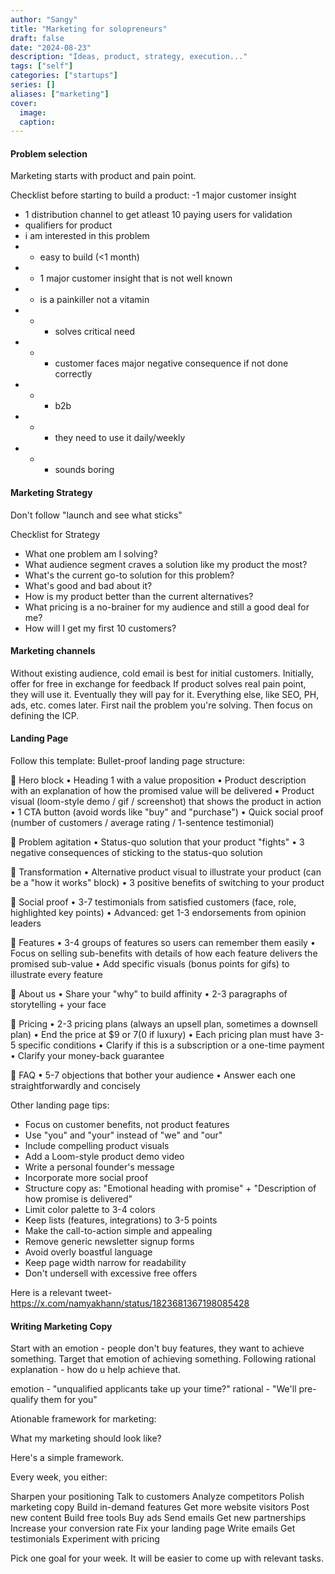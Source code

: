 ```yaml
---
author: "Sangy"
title: "Marketing for solopreneurs"
draft: false
date: "2024-08-23"
description: "Ideas, product, strategy, execution..."
tags: ["self"]
categories: ["startups"]
series: []
aliases: ["marketing"]
cover:
  image: 
  caption:
---
```


#### Problem selection
Marketing starts with product and pain point.

Checklist before starting to build a product:
-1 major customer insight
- 1 distribution channel to get atleast 10 paying users for validation
- qualifiers for product
- i am interested in this problem
- - easy to build (<1 month)
- - 1 major customer insight that is not well known 
- - is a painkiller not a vitamin 
- - - solves critical need
- - - customer faces major negative consequence if not done correctly
- - - b2b
- - - they need to use it daily/weekly
- - - sounds boring


#### Marketing Strategy
Don't follow "launch and see what sticks"

Checklist for Strategy
- What one problem am I solving?
- What audience segment craves a solution like
my product the most?
- What's the current go-to solution for this
problem?
- What's good and bad about it?
- How is my product better than the current
alternatives?
- What pricing is a no-brainer for my audience and
still a good deal for me?
- How will I get my first 10 customers?


#### Marketing channels
Without existing audience, cold email is best for initial customers.
Initially, offer for free in exchange for feedback
If product solves real pain point, they will use it. Eventually they will pay for it.
Everything else, like SEO, PH, ads, etc. comes later. First nail the problem you're solving. Then focus on defining the ICP.

#### Landing Page 

Follow this template:
Bullet-proof landing page structure:

🔹 Hero block
• Heading 1 with a value proposition 
• Product description with an explanation of how the promised value will be delivered
• Product visual (loom-style demo / gif / screenshot) that shows the product in action
• 1 CTA button (avoid words like "buy" and "purchase")
• Quick social proof (number of customers / average rating / 1-sentence testimonial)

🔹 Problem agitation
• Status-quo solution that your product "fights"
• 3 negative consequences of sticking to the status-quo solution

🔹 Transformation
• Alternative product visual to illustrate your product (can be a "how it works" block)
• 3 positive benefits of switching to your product

🔹 Social proof
• 3-7 testimonials from satisfied customers (face, role, highlighted key points)
• Advanced: get 1-3 endorsements from opinion leaders

🔹 Features
• 3-4 groups of features so users can remember them easily
• Focus on selling sub-benefits with details of how each feature delivers the promised sub-value
• Add specific visuals (bonus points for gifs) to illustrate every feature

🔹 About us
• Share your "why" to build affinity
• 2-3 paragraphs of storytelling + your face

🔹 Pricing
• 2-3 pricing plans (always an upsell plan, sometimes a downsell plan)
• End the price at $9 or $7 ($0 if luxury)
• Each pricing plan must have 3-5 specific conditions 
• Clarify if this is a subscription or a one-time payment
• Clarify your money-back guarantee 

🔹 FAQ
• 5-7 objections that bother your audience
• Answer each one straightforwardly and concisely


Other landing page tips:

- Focus on customer benefits, not product features
- Use "you" and "your" instead of "we" and "our"
- Include compelling product visuals
- Add a Loom-style product demo video
- Write a personal founder's message
- Incorporate more social proof
- Structure copy as: "Emotional heading with promise" + "Description of how promise is delivered"
- Limit color palette to 3-4 colors
- Keep lists (features, integrations) to 3-5 points
- Make the call-to-action simple and appealing
- Remove generic newsletter signup forms
- Avoid overly boastful language
- Keep page width narrow for readability
- Don't undersell with excessive free offers


Here is a relevant tweet- https://x.com/namyakhann/status/1823681367198085428

#### Writing Marketing Copy

Start with an emotion - people don't buy features, they want to achieve something. Target that emotion of achieving something. 
Following rational explanation - how do u help achieve that. 

emotion - "unqualified applicants take up your time?"
rational - "We'll pre-qualify them for you"


Ationable framework for marketing:

What my marketing should look like?


Here's a simple framework.


Every week, you either:

Sharpen your positioning
  Talk to customers
  Analyze competitors
  Polish marketing copy
  Build in-demand features
Get more website visitors
  Post new content
  Build free tools
  Buy ads
  Send emails
  Get new partnerships
Increase your conversion rate
  Fix your landing page
  Write emails
  Get testimonials
  Experiment with pricing

Pick one goal for your week. It will be easier to come up with relevant tasks.